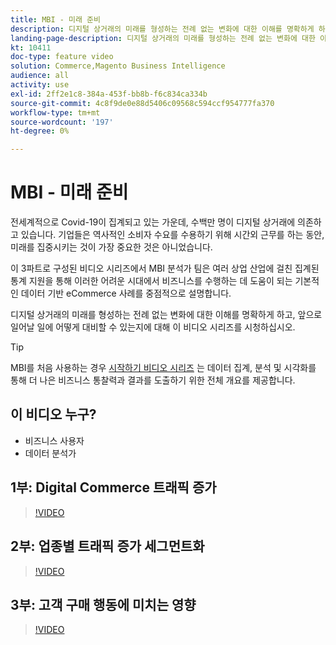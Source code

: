 ```yaml
---
title: MBI - 미래 준비
description: 디지털 상거래의 미래를 형성하는 전례 없는 변화에 대한 이해를 명확하게 하기 위해 이 비디오 시리즈를 시청하십시오.
landing-page-description: 디지털 상거래의 미래를 형성하는 전례 없는 변화에 대한 이해를 명확하게 하기 위해 이 비디오 시리즈를 시청하십시오.
kt: 10411
doc-type: feature video
solution: Commerce,Magento Business Intelligence
audience: all
activity: use
exl-id: 2ff2e1c8-384a-453f-bb8b-f6c834ca334b
source-git-commit: 4c8f9de0e88d5406c09568c594ccf954777fa370
workflow-type: tm+mt
source-wordcount: '197'
ht-degree: 0%

---
```


# MBI - 미래 준비

전세계적으로 Covid-19이 집계되고 있는 가운데, 수백만 명이 디지털 상거래에 의존하고 있습니다. 기업들은 역사적인 소비자 수요를 수용하기 위해 시간외 근무를 하는 동안, 미래를 집중시키는 것이 가장 중요한 것은 아니었습니다.

이 3파트로 구성된 비디오 시리즈에서 MBI 분석가 팀은 여러 상업 산업에 걸친 집계된 통계 지원을 통해 이러한 어려운 시대에서 비즈니스를 수행하는 데 도움이 되는 기본적인 데이터 기반 eCommerce 사례를 중점적으로 설명합니다.

디지털 상거래의 미래를 형성하는 전례 없는 변화에 대한 이해를 명확하게 하고, 앞으로 일어날 일에 어떻게 대비할 수 있는지에 대해 이 비디오 시리즈를 시청하십시오.

>[!TIP]
>
>MBI를 처음 사용하는 경우 [시작하기 비디오 시리즈](1-overview.md) 는 데이터 집계, 분석 및 시각화를 통해 더 나은 비즈니스 통찰력과 결과를 도출하기 위한 전체 개요를 제공합니다.

## 이 비디오 누구?

- 비즈니스 사용자
- 데이터 분석가

## 1부: Digital Commerce 트래픽 증가

>[!VIDEO](https://video.tv.adobe.com/v/342498?quality=12&learn=on)

## 2부: 업종별 트래픽 증가 세그먼트화

>[!VIDEO](https://video.tv.adobe.com/v/342499?quality=12&learn=on)

## 3부: 고객 구매 행동에 미치는 영향

>[!VIDEO](https://video.tv.adobe.com/v/342500?quality=12&learn=on)
